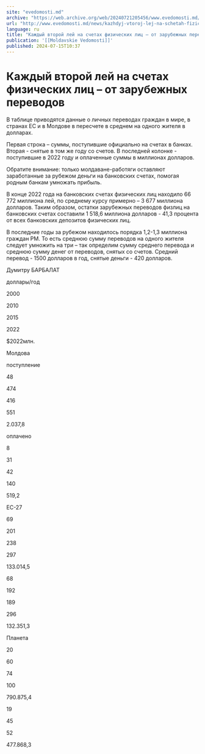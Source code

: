 ```yaml
---
site: "evedomosti.md"
archive: "https://web.archive.org/web/20240721205456/www.evedomosti.md/news/kazhdyj-vtoroj-lej-na-schetah-fizicheskih-lic-ot-zarubezhnyh"
url: "http://www.evedomosti.md/news/kazhdyj-vtoroj-lej-na-schetah-fizicheskih-lic-ot-zarubezhnyh"
language: ru
title: "Каждый второй лей на счетах физических лиц – от зарубежных переводов"
publication: '[[Moldavskie Vedomosti]]'
published: 2024-07-15T10:37
---
```


# Каждый второй лей на счетах физических лиц – от зарубежных переводов

В таблице приводятся данные о личных переводах граждан в мире, в странах ЕС и в Молдове в пересчете в среднем на одного жителя в долларах.

Первая строка – суммы, поступившие официально на счетах в банках. Вторая - снятые в том же году со счетов. В последней колонке - поступившие в 2022 году и оплаченные суммы в миллионах долларов.

Обратите внимание: только молдаване-работяги оставляют заработанные за рубежом деньги на банковских счетах, помогая родным банкам умножать прибыль.

В конце 2022 года на банковских счетах физических лиц находило 66 772 миллиона лей, по среднему курсу примерно – 3 677 миллиона долларов. Таким образом, остатки зарубежных переводов физлиц на банковских счетах составили 1 518,6 миллиона долларов - 41,3 процента от всех банковских депозитов физических лиц.

В последние годы за рубежом находилось порядка 1,2-1,3 миллиона граждан РМ. То есть среднюю сумму переводов на одного жителя следует умножить на три – так определим сумму среднего перевода и среднюю сумму денег от переводов, снятых со счетов. Средний перевод - 1500 долларов в год, снятые деньги - 420 долларов.

Думитру БАРБАЛАТ

доллары/год

2000

2010

2015

2022

$2022млн.

Молдова

поступление

48

474

416

551

2.037,8

оплачено

8

31

42

140

519,2

EС-27

69

201

238

297

133.014,5

68

192

189

296

132.351,3

Планета

20

60

74

100

790.875,4

19

45

52

477.868,3